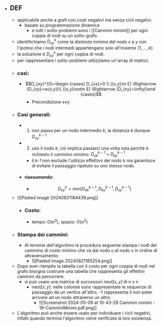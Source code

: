 - ## DEF
	- applicabile anche a grafi con costi negativi ma senza cicli negativi.
		- basato su programmazione dinamica
			- e tutti i sotto-problemi sono i [[Cammini minimi]] per ogni coppia di nodi su un sotto-grafo.
	- identifichiamo $D_{xy}^k$ come la _distanza minima dal nodo_ _x_ a _y_ con l'ipotesi che i nodi intermedi appartengano solo all'insieme $\{1,...,k\}$
	- la soluzione è $D_{xy}^n$ per ogni coppia di nodi.
	- per rappresentare i sotto-problemi utilizziamo un'array di matrici.
	- ### casi:
		- $$D_{xy}^{0}=\begin {cases} D_{xx}=0 \\ ((x,y)\in E) \Rightarrow  (D_{xy}=w(x,y))\\ ((x,y)\notin E) \Rightarrow  (D_{xy}=\infty)\end {cases}$$
			- Precondizione x$\ne$y
	- ### Casi generali:
		- 1) non passo per un nodo intermedio _k_, la distanza è dunque: $D_{xy}^{k-1}$
		- 2) uso il nodo _k_, ciò implica passarci una volta sola perché è richiesto il cammino minimo: $D_{xk}^{k-1}+D_{ky}^{k-1}$ 
			- il _k-1_ non esclude l'utilizzo effettivo del nodo k ma garantisce di evitare il passaggio ripetuto su uno stesso nodo.
		- #### riassumendo:
			- $$D_{xy}^{k}=min\{D_{xk}^{k-1},D_{ky}^{k-1}, D_{xy}^{k-1}\}$$
	- ![[Pasted image 20240821184439.png]]
		- ### Costo: 
			- tempo: $O(n^{3})$,  spazio: $O(n^{2})$
	- ### Stampa dei cammini:
		- Al termine dell'algoritmo la procedura seguente stampa i nodi del cammino di costo minimo che va dal nodo _u_ al nodo _v_ in ordine di attraversamento:
			- ![[Pasted image 20240821185254.png]]
	- Dopo aver riempito la tabella con il costo per ogni coppia di nodi nel grafo bisogna costruire una tabella che rappresenta gli effettivi cammini da percorrere.
		- si può usare una matrice di _successori next$[x,y]$_ di n x n 
			- next$[x,y]$: nelle colonne sono rappresentate le sequenze di passaggio da un vertice all'altro, -1 rappresenta il non poter arrivare ad un nodo attraverso un altro:
				- ![[Screenshot 2024-05-09 at 10-43-28 Cammini minimi - 19-CamminiMinimi.pdf.png]]
	- L'algoritmo può anche essere usato per individuare i cicli negativi, infatti quando termina l'algoritmo viene verificata la loro esistenza.